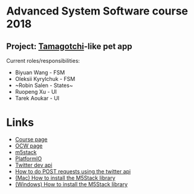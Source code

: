 # Advanced System Software course 2018

## Project: [Tamagotchi](https://en.wikipedia.org/wiki/Tamagotchi)-like pet app

Current roles/responsibilities:

- Biyuan Wang - FSM
- Oleksii Kyrylchuk - FSM
- ~Robin Salen - States~
- Ruopeng Xu - UI
- Tarek Aoukar - UI

# Links

* [Course page](https://titech-aos.github.io)
* [OCW page](http://www.ocw.titech.ac.jp/index.php?module=General&action=T0300&GakubuCD=4&GakkaCD=342323&KeiCD=23&course=23&KougiCD=201804862&Nendo=2018&lang=EN&vid=03)
* [m5stack](http://m5stack.com/)
* [PlatformIO](https://platformio.org/)
* [Twitter dev api](https://developer.twitter.com/en/use-cases/publish-and-curate)
* [How to do POST requests using the twitter api](https://developer.twitter.com/en/docs/tweets/post-and-engage/api-reference/post-statuses-update)
* [(Mac) How to install the M5Stack library](https://m5stack.readthedocs.io/en/latest/get-started/m5stack_core_get_started_Arduino_MacOS.html)
* [(Windows) How to install the M5Stack library](https://m5stack.readthedocs.io/en/latest/get-started/m5stack_core_get_started_Arduino_Windows.html)

